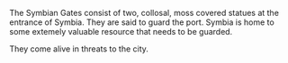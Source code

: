 The Symbian Gates consist of two, collosal, moss covered statues at the entrance of Symbia. They are said to guard the port. Symbia is home to some extemely valuable resource that needs to be guarded.

They come alive in threats to the city.